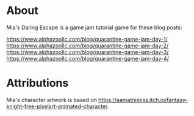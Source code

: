 
# About
Mia's Daring Escape is a game jam tutorial game for these blog posts:

https://www.alphazoollc.com/blog/quarantine-game-jam-day-1/
https://www.alphazoollc.com/blog/quarantine-game-jam-day-2/
https://www.alphazoollc.com/blog/quarantine-game-jam-day-3/
https://www.alphazoollc.com/blog/quarantine-game-jam-day-4/


# Attributions
Mia's character artwork is based on https://aamatniekss.itch.io/fantasy-knight-free-pixelart-animated-character.